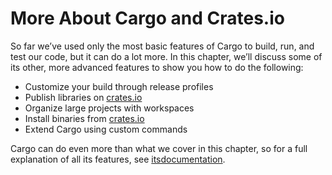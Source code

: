 # More About Cargo and Crates.io

So far we’ve used only the most basic features of Cargo to build, run, and test
our code, but it can do a lot more. In this chapter, we’ll discuss some of its
other, more advanced features to show you how to do the following:

- Customize your build through release profiles
- Publish libraries on [crates.io](https://crates.io/)<!-- ignore -->
- Organize large projects with workspaces
- Install binaries from [crates.io](https://crates.io/)<!-- ignore -->
- Extend Cargo using custom commands

Cargo can do even more than what we cover in this chapter, so for a full
explanation of all its features, see [itsdocumentation](https://doc.rust-lang.org/cargo/).
